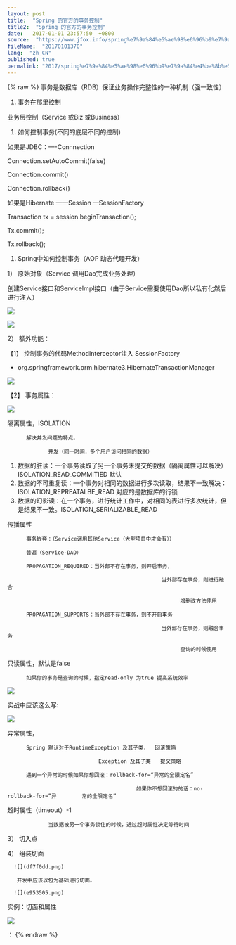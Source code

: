```yaml
---
layout: post
title:  "Spring 的官方的事务控制"
title2:  "Spring 的官方的事务控制"
date:   2017-01-01 23:57:50  +0800
source:  "https://www.jfox.info/spring%e7%9a%84%e5%ae%98%e6%96%b9%e7%9a%84%e4%ba%8b%e5%8a%a1%e6%8e%a7%e5%88%b6.html"
fileName:  "20170101370"
lang:  "zh_CN"
published: true
permalink: "2017/spring%e7%9a%84%e5%ae%98%e6%96%b9%e7%9a%84%e4%ba%8b%e5%8a%a1%e6%8e%a7%e5%88%b6.html"
---
```

{% raw %}
事务是数据库（RDB）保证业务操作完整性的一种机制（强一致性）

1. 事务在那里控制

业务层控制（Service 或Biz 或Business）

1. 如何控制事务(不同的底层不同的控制)

如果是JDBC：—-Connnection

Connection.setAutoCommit(false)

Connection.commit()

Connection.rollback()

如果是Hibernate ——Session —SessionFactory

Transaction tx = session.beginTransaction();

Tx.commit();

Tx.rollback();

1. Spring中如何控制事务（AOP 动态代理开发）

1） 原始对象（Service 调用Dao完成业务处理）

创建Service接口和ServiceImpl接口（由于Service需要使用Dao所以私有化然后进行注入）

 ![](5b40a9e.png)

![](137fd3c.png)

2） 额外功能：

【1】     控制事务的代码MethodInterceptor注入 SessionFactory

- org.springframework.orm.hibernate3.HibernateTransactionManager

 ![](56cdd97.png)

【2】     事务属性：

 ![](d15aed7.png)

隔离属性，ISOLATION

          解决并发问题的特点。

                 并发（同一时间，多个用户访问相同的数据）

1. 数据的脏读：一个事务读取了另一个事务未提交的数据（隔离属性可以解决）ISOLATION_READ_COMMITIED      默认
2. 数据的不可重复读：一个事务对相同的数据进行多次读取，结果不一致解决：ISOLATION_REPREATALBE_READ    对应的是数据库的行锁
3. 数据的幻影读：在一个事务，进行统计工作中，对相同的表进行多次统计，但是结果不一致。ISOLATION_SERIALIZABLE_READ

传播属性

          事务嵌套：（Service调用其他Service（大型项目中才会有））

          普遍（Service-DAO）

          PROPAGATION_REQUIRED：当外部不存在事务，则开启事务，

                                                     当外部存在事务，则进行融合

                                                           增删改方法使用

          PROPAGATION_SUPPORTS：当外部不存在事务，则不开启事务

                                                     当外部存在事务，则融合事务

                                                           查询的时候使用

只读属性，默认是false

          如果你的事务是查询的时候，指定read-only 为true 提高系统效率

 ![](7319559.png)

实战中应该这么写:

 ![](c571851.png)

异常属性，

          Spring 默认对于RuntimeException 及其子类，  回滚策略

                                 Exception 及其子类   提交策略

          遇到一个异常的时候如果你想回滚：rollback-for=“异常的全限定名”

                                             如果你不想回滚的的话：no-rollback-for=”异        常的全限定名”

超时属性（timeout）-1

                 当数据被另一个事务锁住的时候，通过超时属性决定等待时间

3） 切入点

4） 组装切面

      ![](df7f0dd.png)

       开发中应该以包为基础进行切面。

      ![](e953505.png)

实例：切面和属性

 ![](b28fb9a.png)

：
{% endraw %}
